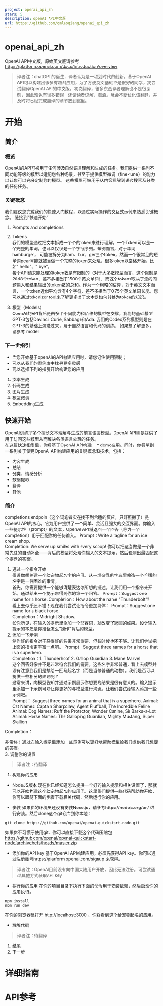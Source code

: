 ```yaml
---
project: openai_api_zh
stars: 5
description: openAI API中文版
url: https://github.com/qmlaoqiang/openai_api_zh
---
```


openai\_api\_zh
===============

OpenAI API中文版，原始英文版请参考：https://platform.openai.com/docs/introduction/overview

> 译者注：chatGPT的诞生，译者认为是一项划时代的创新。基于OpenAI API可以构建出很多有趣的应用，为了方便英文基础不是很好的同学，我尝试翻译OpenAI API的中文版。初次翻译，很多东西译者理解也不是很深刻，因此难免有很多错误，还请读者谅解、海涵。我会不断优化该翻译，并及时将已经完成翻译的章节放到这里。

开始
==

简介
--

### 概览

OpenAI的API可被用于任何涉及自然语言理解和生成的任务。我们提供一系列不同功能等级的模型以适配您各种场景，甚至于提供模型微调（fine-tune）的能力以让您可以充分定制您的模型。 这些模型可被用于从内容理解到语义搜索及分类的任何任务。

### 关键概念

我们建议您完成我们的快速入门教程，以通过实际操作的交互式示例来熟悉关键概念。 链接到“快速开始”

1.  Prompts and completions
    
2.  Tokens  
    我们的模型通过把文本拆成一个个的token来进行理解。一个Token可以是一个完整的单词，也可以仅仅是一个字符序列。举例而言，对于单词hamburger， 可能被拆分为ham、bur、ger三个token，然而一个很常见的短单词pear可能就被当做一个完整的token来处理。很多token以空格开始，比如" hello"、" bye"。  
    每个API请求能处理的token数是有限制的（对于大多数模型而言，这个限制是2048个token，差不多相当于1500个英文单词），而这个tokens取决于您的问题输入和结果输出的token数的总和。作为一个粗略的估算，对于英文文本而言，一个token近似平均含有4个字符，差不多相当于0.75个英文单词长度。您可以通过tokenizer tool来了解更多关于文本是如何转换为token的知识。
    
3.  模型（Models）  
    OpenAI的API背后是由多个不同能力和价格的模型在支撑。我们的基础模型GPT-3包括Davinci, Curie, Babbage和Ada. 我们的Codex系列模型则是在GPT-3的基础上演进过来，用于自然语言和代码的训练。 如果想了解更多，请参考 model
    

### 下一步指引

-   当您开始基于openAI的API构建应用时，请您记住使用限制；
-   可以从我们的案例库中找寻更多灵感
-   可以选择下列的指引开始构建您的应用

1.  文本生成
2.  代码生成
3.  图片生成
4.  模型微调
5.  Embedding生成

快速开始
----

OpenAI训练了多个擅长文本理解与生成的前言语言模型。OpenAI API则是提供了用于访问这些模型从而解决各类语言处理的任务。  
在这篇快速指引里，你将基于OpenAI API构建一个demo应用。同时，你将学到一系列关于使用OpenAI API构建应用的关键概念和技术，包括：

-   内容生成
-   总结
-   分类、情感分析
-   数据提取
-   翻译
-   其他

### 简介

completions endpoin（这个词笔者实在找不到合适的反应，只好照搬了）是OpenAI API的核心，它为用户提供了一个简单、灵活且强大的交互界面。你输入一些提示性（prompt）的文本，OpenAI API将返回一个回答（称为一个completion）用于匹配你的任何输入。 Prompt：Write a tagline for an ice cream shop.  
Completion: We serve up smiles with every scoop! 你可以把这当做是一个非常先进的自动补全——背后的模型将处理你输入的文本提示，然后预测出最匹配这个提示的答案。

1.  通过一个指令开始  
    假设你想创建一个给宠物起名字的应用。从一堆杂乱的字典里构造一个合适的名字是一件困难的事情。  
    首先，你需要提供一个能够清楚表达你所想的描述。让我们用一个指令来开始。通过给出一个提示来得到你的第一个回答。 Prompt：Suggest one name for a horse. Completion：How about the name "Thunderbolt"?  
    看上去似乎还不错！现在我们尝试让指令更加具体： Prompt：Suggest one name for a black horse.  
    Completion：Midnight Shadow.  
    如你所见，在输入的提示里添加一个形容词，就改变了返回的结果。设计输入提示的本质是你准备怎么“操作”背后的模型。
2.  添加一下示例  
    制作好的指令对于获得好的结果非常重要，但有时候也还不够。让我们尝试把上面的指令更丰富一点吧。 Prompt：Suggest three names for a horse that is a superhero.  
    Completion：1. Thunderhoof 2. Gallop Guardian 3. Mane Marvel  
    这个回答好像并不是非常符合我们的需要。这些名字非常普通，看上去模型并没有注意到我们是想给一匹马起名字（而是当做普通的动物）。我们是否可以提供一些相关的建议呢？  
    通常来讲，向模型告知并通过示例展示你想要的结果是很有意义的。输入提示里添加一下示例可以让你更好的与模型进行沟通。让我们尝试给输入添加一些示例吧。  
    Prompt： Suggest three names for an animal that is a superhero. Animal: Cat Names: Captain Sharpclaw, Agent Fluffball, The Incredible Feline Animal: Dog Names: Ruff the Protector, Wonder Canine, Sir Barks-a-Lot Animal: Horse Names: The Galloping Guardian, Mighty Mustang, Super Stallion

Completion：

非常棒！通过在输入提示里添加一些示例可以更好地帮助模型给我们提供我们想要的答案。  
3\. 调整你的设置

> 译者注：待翻译

1.  构建你的应用

-   NodeJS版本 现在你已经知道怎么提供一个好的输入提示和相关设置了，那就可以开始构建这个给宠物起名的应用了。这里我们提供一些代码帮助你开始，你可以跟随下面的步骤下载相关代码，然后运行你的应用。

-   安装 如果你的环境里还没有安装Node.js，请参考https://nodejs.org/en/ 进行安装。然后clone这个git仓库到你本地：

```
git clone https://github.com/openai/openai-quickstart-node.git
```

如果你不习惯于使用git，你可以直接下载这个代码压缩包：https://github.com/openai/openai-quickstart-node/archive/refs/heads/master.zip

-   添加你的API key 基于OpenAI API构建应用，必须先获得API key。你可以通过注册账号https://platform.openai.com/signup 来获得。

> 译者注：OpenAI目前没有向中国大陆用户开放，因此无法注册。可尝试通过其他方式获取API key

-   执行你的应用 在你的项目目录下执行下面的命令用于安装依赖，然后启动你的应用执行。

```
npm install
npm run dev
```

在你的浏览器里打开 http://localhost:3000 ，你将看到这个给宠物起名的应用。

-   理解代码

> 译者注：待翻译

1.  结尾
2.  下一步

详细指南
====

API参考
=====
